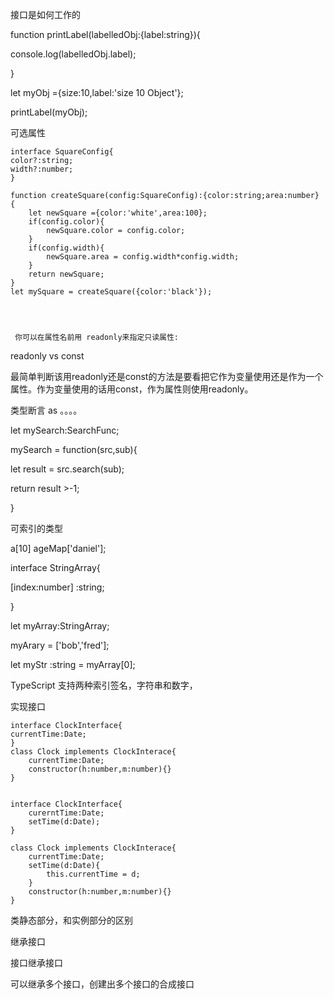 接口是如何工作的

function printLabel\(labelledObj:{label:string}\){

console.log\(labelledObj.label\);

}

let myObj ={size:10,label:'size 10 Object'};

printLabel\(myObj\);

可选属性

```
interface SquareConfig{
color?:string;
width?:number;
}

function createSquare(config:SquareConfig):{color:string;area:number}
{
    let newSquare ={color:'white',area:100};
    if(config.color){
        newSquare.color = config.color;
    }
    if(config.width){   
        newSquare.area = config.width*config.width;
    }
    return newSquare;
}
let mySquare = createSquare({color:'black'});




 你可以在属性名前用 readonly来指定只读属性:
```

readonly vs const

最简单判断该用readonly还是const的方法是要看把它作为变量使用还是作为一个属性。作为变量使用的话用const，作为属性则使用readonly。

类型断言 as 。。。。

let mySearch:SearchFunc;

mySearch = function\(src,sub\){

let result = src.search\(sub\);

return result &gt;-1;

}

可索引的类型

a\[10\] ageMap\['daniel'\];

interface StringArray{

\[index:number\] :string;

}

let myArray:StringArray;

myArary = \['bob','fred'\];

let myStr :string = myArray\[0\];

TypeScript 支持两种索引签名，字符串和数字，

实现接口

```
interface ClockInterface{
currentTime:Date;
}
class Clock implements ClockInterace{
    currentTime:Date;
    constructor(h:number,m:number){}
}


interface ClockInterface{
    curerntTime:Date;
    setTime(d:Date);
}

class Clock implements ClockInterace{
    currentTime:Date;
    setTime(d:Date){
        this.currentTime = d;
    }
    constructor(h:number,m:number){}
}
```

类静态部分，和实例部分的区别

继承接口

接口继承接口

可以继承多个接口，创建出多个接口的合成接口



